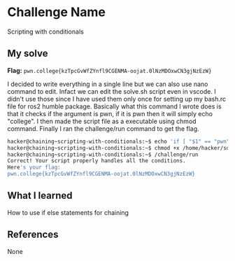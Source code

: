 # Challenge Name
Scripting with conditionals

## My solve
**Flag:** `pwn.college{kzTpcGvWfZYnfl9CGENMA-oojat.0lNzMDOxwCN3gjNzEzW}`

I decided to write everything in a single line but we can also use nano command to edit. Infact we can edit the solve.sh script even in vscode. I didn't use those since I have used them only once for setting up my bash.rc file for ros2 humble package. Basically what this command I wrote does is that it checks if the argument is pwn, if it is pwn then it will simply echo "college". I then made the script file as a executable using chmod command. Finally I ran the challenge/run command to get the flag.
```bash
hacker@chaining~scripting-with-conditionals:~$ echo 'if [ "$1" == "pwn" ]; then echo "college"; fi' > /home/hacker/solve.sh
hacker@chaining~scripting-with-conditionals:~$ chmod +x /home/hacker/solve.sh
hacker@chaining~scripting-with-conditionals:~$ /challenge/run
Correct! Your script properly handles all the conditions.
Here's your flag:
pwn.college{kzTpcGvWfZYnfl9CGENMA-oojat.0lNzMDOxwCN3gjNzEzW}
```

## What I learned
How to use if else statements for chaining

## References 
None
